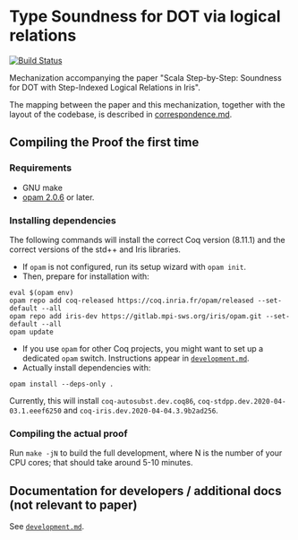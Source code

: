 # Type Soundness for DOT via logical relations

[![Build Status](https://travis-ci.org/Blaisorblade/dot-iris.svg?branch=master)](https://travis-ci.org/Blaisorblade/dot-iris)

Mechanization accompanying the paper "Scala Step-by-Step: Soundness for
DOT with Step-Indexed Logical Relations in Iris".

The mapping between the paper and this mechanization, together with the
layout of the codebase, is described in
[correspondence.md](correspondence.md).

## Compiling the Proof the first time
### Requirements
- GNU make
- [opam 2.0.6](https://opam.ocaml.org/doc/Install.html) or later.

### Installing dependencies

The following commands will install the correct Coq version (8.11.1) and the
correct versions of the std++ and Iris libraries.

- If `opam` is not configured, run its setup wizard with `opam init`.
- Then, prepare for installation with:
```shell
eval $(opam env)
opam repo add coq-released https://coq.inria.fr/opam/released --set-default --all
opam repo add iris-dev https://gitlab.mpi-sws.org/iris/opam.git --set-default --all
opam update
```
- If you use `opam` for other Coq projects, you might want to set up a dedicated
  `opam` switch. Instructions appear in [`development.md`](./development.md).
- Actually install dependencies with:
```shell
opam install --deps-only .
```

Currently, this will install
`coq-autosubst.dev.coq86`,
`coq-stdpp.dev.2020-04-03.1.eeef6250` and
`coq-iris.dev.2020-04-04.3.9b2ad256`.

### Compiling the actual proof

Run `make -jN` to build the full development, where N is the number of your
CPU cores; that should take around 5-10 minutes.

## Documentation for developers / additional docs (not relevant to paper)

See [`development.md`](development.md).
